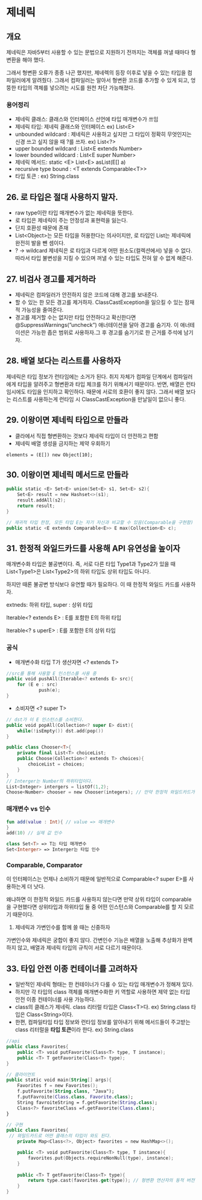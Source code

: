# 제네릭

## 개요

제네릭은 자바5부터 사용할 수 있는 문법으로 지원하기 전까지는 객체를 꺼낼 때마다 형변환을 해야 했다.

그래서 형변환 오류가 종종 나곤 했지만, 제네렉의 등장 이후로 넣을 수 있는 타입을 컴파일러에게 알려줬다. 그래서 컴파일러는 알아서 형변환 코드를 추가할 수 있게 되고, 엉뚱한 타입의 객체를 넣으려는 시도를 원천 차단 가능해졌다.

### 용어정리

* 제네릭 클래스: 클래스와 인터페이스 선언에 타입 매개변수가 쓰임
* 제네릭 타입: 제네릭 클래스와 인터페이스 ex) List\<E>
* unbounded wildcard : 제네릭은 사용하고 싶지만 그 타입이 정확히 무엇인지는 신경 쓰고 싶지 않을 때 ?를 쓰자. ex) List\<?>
* upper bounded wildcard : List\<E extends Number>
* lower bounded wildcard : List\<E super Number>
* 제네릭 메서드: static \<E> List\<E> asList(E\[] a)
* recursive type bound : \<T extends Comparable\<T>>
* 타입 토큰 : ex) String.class



## 26. 로 타입은 절대 사용하지 말자.

* raw type이란 타입 매개변수가 없는 제네릭을 뜻한다.
* 로 타입은 제네릭이 주는 안정성과 표현력을 잃는다.
* 단지 호환성 때문에 존재
* List\<Object>는 모든 타입을 허용한다는 의사이지만, 로 타입인 List는 제네릭에 완전히 발을 뺀 셈이다.
* ? → wildcard 제네릭은 로 타입과 다르게 어떤 원소도(컬렉션에서) 넣을 수 없다. 따라서 타입 불변성을 지킬 수 있으며 꺼낼 수 있는 타입도 전혀 알 수 없게 해준다.



## 27. 비검사 경고를 제거하라

* 제네릭은 컴파일러가 안전하지 않은 코드에 대해 경고를 보내준다.
* 할 수 있는 한 모든 경고를 제거하자. ClassCastException을 일으킬 수 있는 잠재적 가능성을 줄여준다.
* 경고를 제거할 수는 없지만 타입 안전하다고 확신한다면 @SuppressWarnings(”uncheck”) 애너테이션을 달아 경고를 숨기자. 이 애너테이션은 가능한 좁은 범위로 사용하자.그 후 경고를 숨기기로 한 근거를 주석에 남기자.



## 28. 배열 보다는 리스트를 사용하자

제네릭은 타입 정보가 런타임에는 소거가 된다. 취지 자체가 컴파일 단계에서 컴파일러에게 타입을 알려주고 형변환과 타입 체크를 하기 위해서기 때문이다. 반면, 배열은 런타임시에도 타입을 인지하고 확인하다. 때문에 서로의 호환이 좋지 않다. 그래서 배열 보다는 리스트를 사용하는게 런타임 시 ClassCastException을 만날일이 없으니 좋다.



## 29. 이왕이면 제네릭 타입으로 만들라

* 클라에서 직접 형변환하는 것보다 제네릭 타입이 더 안전하고 편함
* 제네릭 배열 생성을 금지하는 제약 우회하기

`elements = (E[]) new Object[10];`



## 30. 이왕이면 제네릭 메서드로 만들라

```kotlin
public static <E> Set<E> union(Set<E> s1, Set<E> s2){
	Set<E> result = new Hashset<>(s1);
	result.addAll(s2);
	return result;
}

// 재귀적 타입 한정, 모든 타입 E는 자기 자신과 비교할 수 있음(Comparable을 구현함)
public static <E extends Comparable<E>> E max(Collection<E> c);

```



## 31. 한정적 와일드카드를 사용해 API 유연성을 높이자

매개변수화 타입은 불공변이다. 즉, 서로 다른 타입 Type1과 Type2가 있을 때 List\<Type1>은 List\<Type2>의 하위 타입도 상위 타입도 아니다.

하지만 때론 불공변 방식보다 유연할 때가 필요하다. 이 때 한정적 와일드 카드를 사용하자.

extneds: 하위 타입, super : 상위 타입

Iterable\<? extends E> : E를 포함한 E의 하위 타입

Iterable\<? s uperE> : E를 포함한 E의 상위 타입



### 공식

* 매개변수화 타입 T가 생산자면 \<? extends T>

```kotlin
//src를 통해 사용할 E 인스턴스를 사용 중 
public void pushAll(Iterable<? extends E> src){ 
	for (E e : src) 
			push(e);
}
```

* 소비자면 \<? super T>

```kotlin
// dst가 이 E 인스턴스를 소비한다.
public void popAll(Collection<? super E> dist){
	while(!isEmpty()) dst.add(pop())
}
```

```kotlin
public class Chooser<T>{
	private final List<T> choiceList;
	public Choose(Collection<? extends T> choices){
		choiceList = choices;
	}
}
// Interger는 Number의 하위타입이다.
List<Integer> intergers = listOf(1,2);
Choose<Number> chooser = new Chooser(integers); // 만약 한정적 와일드카드가 아니였다면 못 넣음. 
```

### 매개변수 vs 인수

```kotlin
fun add(value : Int){ // value => 매개변수 
}
add(10) // 실제 값 인수 

class Set<T> => T는 타입 매개변수
Set<Interger> => Interger는 타입 인수 
```

### Comparable, Comparator

이 인터페이스는 언제나 소비하기 때문에 일반적으로 Comparable\<? super E>를 사용하는게 더 낫다.

왜냐하면 이 한정적 와일드 카드를 사용하지 않는다면 만약 상위 타입이 comparable을 구현했다면 상위타입과 하위타입 둘 중 어떤 인스턴스와 Comparable를 할 지 모르기 때문이다.

1. 제네릭과 가변인수를 함께 쓸 때는 신중하자

가변인수와 제네릭은 궁합이 좋지 않다. 간변인수 기능은 배열을 노출해 추상화가 완벽하지 않고, 배열과 제네릭 타입의 규칙이 서로 다르기 때문이다.





## 33. 타입 안전 이종 컨테이너를 고려하자

* 일반적인 제네릭 형태는 한 컨테이너가 다룰 수 있는 타입 매개변수가 정해져 있다.
* 하지만 각 타입의 class 객체를 매개변수화한 키 역할로 사용하면 제약 없는 타입 안전 이종 컨테이너를 사용 가능하다.
* class의 클래스가 제네릭. class 리터럴 타입은 Class\<T>다. ex) String.class 타입은 Class\<String>이다.
* 한편, 컴파일타임 타입 정보와 런타임 정보를 알아내기 위해 메서드들이 주고받는 class 리터럴을 **타입 토큰**이라 한다. ex) String.class

```kotlin
//api
public class Favorites{
	public <T> void putFavorite(Class<T> type, T instance);
	public <T> T getFavorite(Class<T> type);
}

// 클라이언트 
public static void main(String[] args){
	Favorites f = new Favorites();
	f.putFavorite(String.class, "Java");
	f.putFavroite(Class.class, Favorite.class);
	String favroiteString = f.getFavorite(String.class);
	Class<?> favoriteClass =f.getFavorite(Class.class);
}

// 구현 
public class Favorites{
 // 와일드카드로 어떤 클래스의 타입이 와도 된다. 
	private Map<Class<?>, Object> favorites = new HashMap<>();

	public <T> void putFavorite(Class<T> type, T instance){
		favorites.put(Objects.requireNonNull(type), instance);
	}
	
	public <T> T getFavorite(Class<T> type){
		return type.cast(favorites.get(type)); // 형변환 연산자의 동적 버전
	}
}

```
